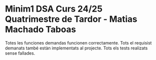 # Minim1 DSA Curs 24/25 Quatrimestre de Tardor - Matias Machado Taboas

Totes les funciones demandas funcionen correctamente. 
Tots el requisist demanats també estàn implementats al projecte.
Tots els tests realizats sense fallades.
